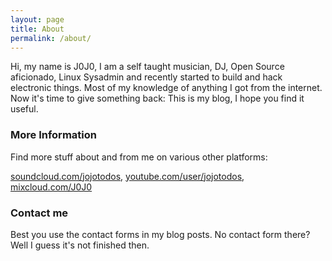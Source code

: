 ```yaml
---
layout: page
title: About
permalink: /about/
---
```


Hi, my name is J0J0, I am a self taught musician, DJ, Open Source aficionado, Linux Sysadmin and recently started to build and hack electronic things. Most of my knowledge of anything I got from the internet. Now it&#39;s time to give something back: This is my blog, I hope you find it useful.

### More Information

Find more stuff about and from me on various other platforms:

[soundcloud.com/jojotodos](http://soundcloud.com/jojotodos), [youtube.com/user/jojotodos](http://youtube.com/user/jojotodos), [mixcloud.com/J0J0](http://mixcloud.com/J0J0)


### Contact me

Best you use the contact forms in my blog posts. No contact form there? Well I guess it&#039;s not finished then.
